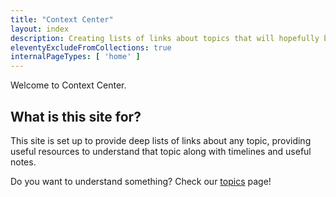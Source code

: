 ```yaml
---
title: "Context Center"
layout: index
description: Creating lists of links about topics that will hopefully be useful to someone other than me
eleventyExcludeFromCollections: true
internalPageTypes: [ 'home' ]
---
```


Welcome to Context Center.

## What is this site for?

This site is set up to provide deep lists of links about any topic, providing useful resources to understand that topic along with timelines and useful notes.

Do you want to understand something? Check our <a href="/topics">topics</a> page!
